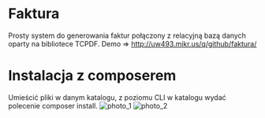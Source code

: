# Faktura
Prosty system do generowania faktur połączony z relacyjną bazą danych oparty na bibliotece TCPDF.
Demo => http://uw493.mikr.us/q/github/faktura/
# Instalacja z composerem
Umieścić pliki w danym katalogu, z poziomu CLI w katalogu wydać polecenie composer install.
![photo_1](http://uw493.mikr.us/fakturka.png)
![photo_2](http://uw493.mikr.us/powiazania.png)
